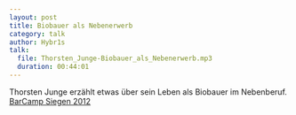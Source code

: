```yaml
---
layout: post
title: Biobauer als Nebenerwerb
category: talk
author: Hybr1s
talk:
  file: Thorsten_Junge-Biobauer_als_Nebenerwerb.mp3
  duration: 00:44:01
---
```

Thorsten Junge erzählt etwas über sein Leben als Biobauer im Nebenberuf.  
[BarCamp Siegen 2012](http://barcamp-siegen.de/)
